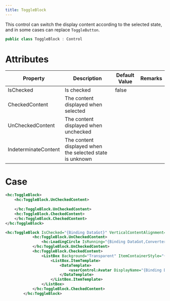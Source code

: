 ```yaml
---
title: ToggleBlock
---
```


This control can switch the display content according to the selected state, and in some cases can replace `ToggleButton`.

```cs
public class ToggleBlock : Control
```

# Attributes
|Property|Description|Default Value|Remarks|
|-|-|-|-|
|IsChecked|Is checked|false||
|CheckedContent|The content displayed when selected|||
|UnCheckedContent|The content displayed when unchecked|||
|IndeterminateContent|The content displayed when the selected state is unknown||||

# Case

```xml
<hc:ToggleBlock>
    <hc:ToggleBlock.UnCheckedContent>
        
    </hc:ToggleBlock.UnCheckedContent>
    <hc:ToggleBlock.CheckedContent>
    </hc:ToggleBlock.CheckedContent>
</hc:ToggleBlock>
```

``` XML
<hc:ToggleBlock IsChecked="{Binding DataGot}" VerticalContentAlignment="Stretch" HorizontalContentAlignment="Stretch">
            <hc:ToggleBlock.UnCheckedContent>
                <hc:LoadingCircle IsRunning="{Binding DataGot,Converter={StaticResource Boolean2BooleanReConverter}}"/>
            </hc:ToggleBlock.UnCheckedContent>
            <hc:ToggleBlock.CheckedContent>
                <ListBox Background="Transparent" ItemContainerStyle="{StaticResource ListBoxItemCustom}" BorderThickness="0" ItemsSource="{Binding DataList}" ItemsPanel="{StaticResource FluidMoveBehaviorWrapPanelItemsPanelTemplate}">
                    <ListBox.ItemTemplate>
                        <DataTemplate>
                            <userControl:Avatar DisplayName="{Binding DisplayName}" Link="{Binding Link}" Source="{Binding AvatarUri}"/>
                        </DataTemplate>
                    </ListBox.ItemTemplate>
                </ListBox>
            </hc:ToggleBlock.CheckedContent>
        </hc:ToggleBlock>
```